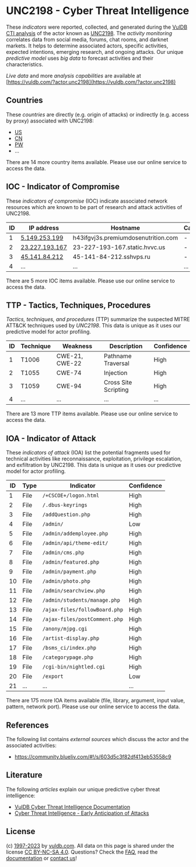 # UNC2198 - Cyber Threat Intelligence

These _indicators_ were reported, collected, and generated during the [VulDB CTI analysis](https://vuldb.com/?kb.cti) of the actor known as [UNC2198](https://vuldb.com/?actor.unc2198). The _activity monitoring_ correlates data from social media, forums, chat rooms, and darknet markets. It helps to determine associated actors, specific activities, expected intentions, emerging research, and ongoing attacks. Our unique _predictive model_ uses _big data_ to forecast activities and their characteristics.

_Live data_ and more _analysis capabilities_ are available at [https://vuldb.com/?actor.unc2198](https://vuldb.com/?actor.unc2198)

## Countries

These _countries_ are directly (e.g. origin of attacks) or indirectly (e.g. access by proxy) associated with UNC2198:

* [US](https://vuldb.com/?country.us)
* [CN](https://vuldb.com/?country.cn)
* [PW](https://vuldb.com/?country.pw)
* ...

There are 14 more country items available. Please use our online service to access the data.

## IOC - Indicator of Compromise

These _indicators of compromise_ (IOC) indicate associated network resources which are known to be part of research and attack activities of UNC2198.

ID | IP address | Hostname | Campaign | Confidence
-- | ---------- | -------- | -------- | ----------
1 | [5.149.253.199](https://vuldb.com/?ip.5.149.253.199) | h43ifgvj3s.premiumdosenutrition.com | - | High
2 | [23.227.193.167](https://vuldb.com/?ip.23.227.193.167) | 23-227-193-167.static.hvvc.us | - | High
3 | [45.141.84.212](https://vuldb.com/?ip.45.141.84.212) | 45-141-84-212.sshvps.ru | - | High
4 | ... | ... | ... | ...

There are 5 more IOC items available. Please use our online service to access the data.

## TTP - Tactics, Techniques, Procedures

_Tactics, techniques, and procedures_ (TTP) summarize the suspected MITRE ATT&CK techniques used by _UNC2198_. This data is unique as it uses our predictive model for actor profiling.

ID | Technique | Weakness | Description | Confidence
-- | --------- | -------- | ----------- | ----------
1 | T1006 | CWE-21, CWE-22 | Pathname Traversal | High
2 | T1055 | CWE-74 | Injection | High
3 | T1059 | CWE-94 | Cross Site Scripting | High
4 | ... | ... | ... | ...

There are 13 more TTP items available. Please use our online service to access the data.

## IOA - Indicator of Attack

These _indicators of attack_ (IOA) list the potential fragments used for technical activities like reconnaissance, exploitation, privilege escalation, and exfiltration by UNC2198. This data is unique as it uses our predictive model for actor profiling.

ID | Type | Indicator | Confidence
-- | ---- | --------- | ----------
1 | File | `/+CSCOE+/logon.html` | High
2 | File | `/.dbus-keyrings` | High
3 | File | `/addQuestion.php` | High
4 | File | `/admin/` | Low
5 | File | `/admin/addemployee.php` | High
6 | File | `/admin/api/theme-edit/` | High
7 | File | `/admin/cms.php` | High
8 | File | `/admin/featured.php` | High
9 | File | `/admin/payment.php` | High
10 | File | `/admin/photo.php` | High
11 | File | `/admin/searchview.php` | High
12 | File | `/admin/students/manage.php` | High
13 | File | `/ajax-files/followBoard.php` | High
14 | File | `/ajax-files/postComment.php` | High
15 | File | `/anony/mjpg.cgi` | High
16 | File | `/artist-display.php` | High
17 | File | `/bsms_ci/index.php` | High
18 | File | `/categorypage.php` | High
19 | File | `/cgi-bin/nightled.cgi` | High
20 | File | `/export` | Low
21 | ... | ... | ...

There are 175 more IOA items available (file, library, argument, input value, pattern, network port). Please use our online service to access the data.

## References

The following list contains _external sources_ which discuss the actor and the associated activities:

* https://community.blueliv.com/#!/s/603d5c3f82df413eb53558c9

## Literature

The following _articles_ explain our unique predictive cyber threat intelligence:

* [VulDB Cyber Threat Intelligence Documentation](https://vuldb.com/?kb.cti)
* [Cyber Threat Intelligence - Early Anticipation of Attacks](https://www.scip.ch/en/?labs.20201022)

## License

(c) [1997-2023](https://vuldb.com/?kb.changelog) by [vuldb.com](https://vuldb.com/?kb.about). All data on this page is shared under the license [CC BY-NC-SA 4.0](https://creativecommons.org/licenses/by-nc-sa/4.0/). Questions? Check the [FAQ](https://vuldb.com/?kb.faq), read the [documentation](https://vuldb.com/?kb) or [contact us](https://vuldb.com/?contact)!
